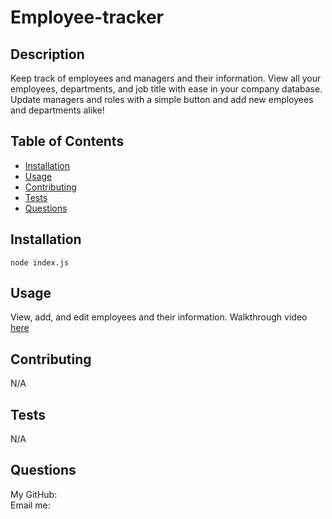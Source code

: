   # Employee-tracker

  

  ## Description

  Keep track of employees and managers and their information. View all your employees, departments, and job title with ease in your company database. Update managers and roles with a simple button and add new employees and departments alike!

  ## Table of Contents

  * [Installation](#installation)
  * [Usage](#usage)
  * [Contributing](#contributing)
  * [Tests](#tests)
  * [Questions](#questions)

  ## Installation

  `node index.js`

  ## Usage 

  View, add, and edit employees and their information.
  Walkthrough video [here](https://watch.screencastify.com/v/KMvHVavMGOEvjfUGoihp)

  

  ## Contributing

  N/A
  
  ## Tests
  N/A

  ## Questions
  My GitHub: [](https://github.com/) <br>
  Email me: 
